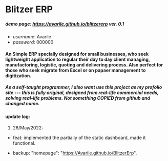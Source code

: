 # Blitzer ERP

##### demo page: https://avarile.github.io/blitzererp ver. 0.1

- _username_: Avarile
- _password_: 000000

#### An Simple ERP specially designed for small businesses, who seek lightweight application to regular their day to day client managing, manufactoring, logistic, quoting and delivering process. Also perfect for those who seek migrate from Excel or on papaer management to digitization.

##### As a self-taught programmer, I also want use this project as my profolio site --- this is fully original, designed from real-life commercial needs, solving real-life problems. Not something COPIED from github and changed name.

#### update log:

1. 26/May/2022:

- feat: implemented the partially of the static dashboard, made it functional.


- backup: "homepage": "https://Avarile.github.io/BlitzerErp",